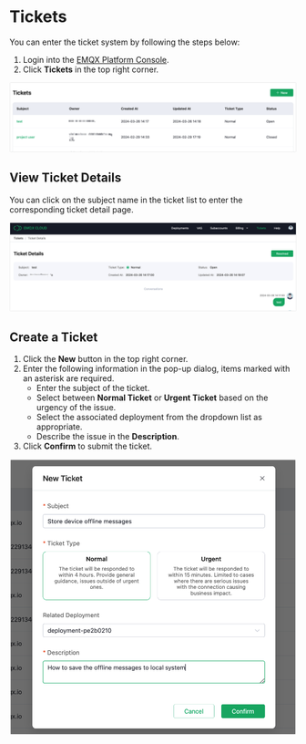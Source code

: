 # Tickets

You can enter the ticket system by following the steps below:

1. Login into the [EMQX Platform Console](https://cloud-intl.emqx.com/console/).
2. Click **Tickets** in the top right corner.

![Tickets](./_assets/tickets.png)

## View Ticket Details

You can click on the subject name in the ticket list to enter the corresponding ticket detail page.

![Ticket details](./_assets/tickets_details.png)

## Create a Ticket

1. Click the **New** button in the top right corner.
2. Enter the following information in the pop-up dialog, items marked with an asterisk are required.
   - Enter the subject of the ticket.
   - Select between **Normal Ticket** or **Urgent Ticket** based on the urgency of the issue.
   - Select the associated deployment from the dropdown list as appropriate.
   - Describe the issue in the **Description**.
3. Click **Confirm** to submit the ticket.

<img src="./_assets/create_tickets02.png" alt="New ticket" style="zoom:67%;" />
